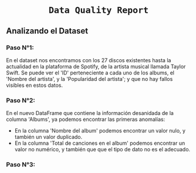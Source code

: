 # <h1 align="center">**`Data Quality Report`**</h1>

## Analizando el Dataset

### **Paso N°1:**

En el dataset nos encontramos con los 27 discos existentes hasta la actualidad en la plataforma de Spotify, de la artista musical llamada Taylor Swift.
Se puede ver el 'ID' perteneciente a cada uno de los albums, el 'Nombre del artista', y la 'Popularidad del artista'; y que no hay fallos visibles en estos datos.

### **Paso N°2:**

En el nuevo DataFrame que contiene la información desanidada de la columna 'Albums', ya podemos encontrar las primeras anomalías:
- En la columna 'Nombre del album' podemos encontrar un valor nulo, y también un valor duplicado.
- En la columna 'Total de canciones en el album' podemos encontrar un valor no numérico, y también que que el tipo de dato no es el adecuado.

### **Paso N°3:**

